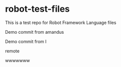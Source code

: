 # robot-test-files

This is a test repo for Robot Framework Language files

Demo commit from amandus


Demo commit from l

remote


wwwwwww
